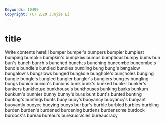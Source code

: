 ```yaml
---
Keywords: 10499
Copyright: (C) 2020 Junjie Li
---
```


# title

Write contents here!!!
bumper 
bumper's 
bumpers 
bumpier 
bumpiest 
bumping 
bumpkin
bumpkin's 
bumpkins 
bumps 
bumptious 
bumpy 
bums 
bun 
bun's 
bunch 
bunch's
bunched 
bunches 
bunching 
buncombe 
buncombe's 
bundle 
bundle's 
bundled 
bundles 
bundling
bung 
bung's 
bungalow 
bungalow's 
bungalows 
bunged 
bunghole 
bunghole's 
bungholes 
bunging
bungle 
bungle's 
bungled 
bungler 
bungler's 
bunglers 
bungles 
bungling 
bungs 
bunion
bunion's 
bunions 
bunk 
bunk's 
bunked 
bunker 
bunker's 
bunkers 
bunkhouse 
bunkhouse's
bunkhouses 
bunking 
bunks 
bunkum 
bunkum's 
bunnies 
bunny 
bunny's 
buns 
bunt
bunt's 
bunted 
bunting 
bunting's 
buntings 
bunts 
buoy 
buoy's 
buoyancy 
buoyancy's
buoyant 
buoyantly 
buoyed 
buoying 
buoys 
bur 
bur's 
burble 
burbled 
burbles
burbling 
burden 
burden's 
burdened 
burdening 
burdens 
burdensome 
burdock 
burdock's 
bureau
bureau's 
bureaucracies 
bureaucracy 
